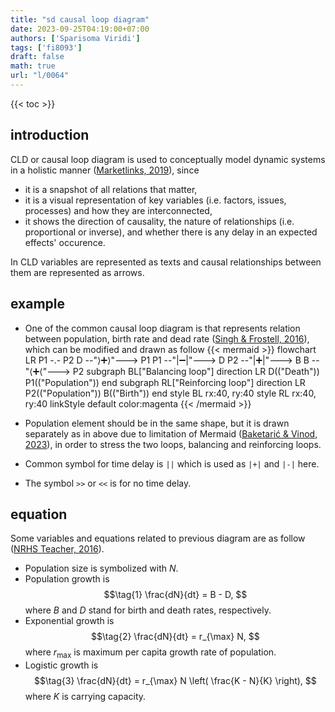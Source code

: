 ```yaml
---
title: "sd causal loop diagram"
date: 2023-09-25T04:19:00+07:00
authors: ['Sparisoma Viridi']
tags: ['fi8093']
draft: false
math: true
url: "l/0064"
---
```

{{< toc >}}


## introduction
CLD or causal loop diagram is used to conceptually model dynamic systems in a holistic manner ([Marketlinks, 2019](https://www.marketlinks.org/resources/what-causal-loop-diagram-and-what-it-good)), since
+ it is a snapshot of all relations that matter,
+ it is a visual representation of key variables (i.e. factors, issues, processes) and how they are interconnected,
+ it shows the direction of causality, the nature of relationships (i.e. proportional or inverse), and whether there is any delay in an expected effects' occurence.

In CLD variables are represented as texts and causal relationships between them are represented as arrows.


## example
+ One of the common causal loop diagram is that represents relation between population, birth rate and dead rate ([Singh & Frostell, 2016](https://www.researchgate.net/publication/303943753_Beyond_Waste_Management)), which can be modified and drawn as follow
{{< mermaid >}}
flowchart LR
  P1 -.- P2
  D --"&rang;&#x2795;&rang;"---> P1
  P1 --"|&#x2796;|"---> D
  P2 --"|&#x2795;|"---> B
  B --"&lang;&#x2795;&lang;"---> P2
  subgraph BL["Balancing loop"]
    direction LR
    D(("Death"))
    P1(("Population"))
  end
  subgraph RL["Reinforcing loop"]
    direction LR
    P2(("Population"))
    B(("Birth"))
  end
  style BL rx:40, ry:40
  style RL rx:40, ry:40
  linkStyle default color:magenta
{{< /mermaid >}}

+ Population element should be in the same shape, but it is drawn separately as in above due to limitation of Mermaid ([Baketarić & Vinod, 2023](https://github.com/orgs/mermaid-js/discussions/4308#discussion-5100526)), in order to stress the two loops, balancing and reinforcing loops.
+ Common symbol for time delay is `||` which is used as `|+|` and `|-|` here.
+ The symbol `>>` or `<<` is for no time delay.


## equation
Some variables and equations related to previous diagram are  as follow ([NRHS Teacher, 2016](https://www.nausetschools.org/cms/lib/MA02212418/Centricity/Domain/204/Rate%20and%20Growth%20Notes%20AP%20Biology%202017.pdf)).
+ Population size is symbolized with $N$.
+ Population growth is
$$\tag{1}
\frac{dN}{dt} = B - D,
$$
where $B$ and $D$ stand for birth and death rates, respectively.
+ Exponential growth is
$$\tag{2}
\frac{dN}{dt} = r_{\max} N,
$$
where $r_{\max}$ is maximum per capita growth rate of population.
+ Logistic growth is
$$\tag{3}
\frac{dN}{dt} = r_{\max} N \left( \frac{K - N}{K} \right),
$$
where $K$ is carrying capacity.
